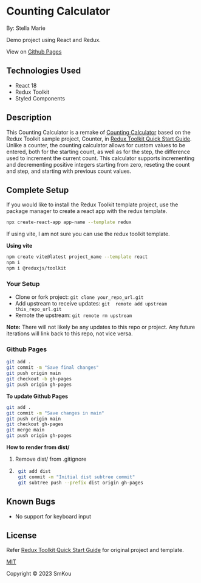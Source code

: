 # Counting Calculator

By: Stella Marie

Demo project using React and Redux.

View on [Github Pages]()

## Technologies Used

- React 18
- Redux Toolkit
- Styled Components

## Description

This Counting Calculator is a remake of [Counting Calculator](https://github.com/SmKou/counting-calculator) based on the Redux Toolkit sample project, Counter, in [Redux Toolkit Quick Start Guide](https://redux-toolkit.js.org/tutorials/quick-start). Unlike a counter, the counting calculator allows for custom values to be entered, both for the starting count, as well as for the step, the difference used to increment the current count. This calculator supports incrementing and decrementing positive integers starting from zero, reseting the count and step, and starting with previous count values.

## Complete Setup

If you would like to install the Redux Toolkit template project, use the package manager to create a react app with the redux template.

```bash
npx create-react-app app-name --template redux
```

If using vite, I am not sure you can use the redux toolkit template.

**Using vite**
```bash
npm create vite@latest project_name --template react
npm i
npm i @reduxjs/toolkit
```

### Your Setup
-   Clone or fork project: ```git clone your_repo_url.git```
-   Add upstream to receive updates: ```git  remote add upstream this_repo_url.git```
-   Remote the upstream: ```git remote rm upstream```

**Note:** There will not likely be any updates to this repo or project. Any future iterations will link back to this repo, not vice versa.

### Github Pages
```bash
git add .
git commit -m "Save final changes"
git push origin main
git checkout -b gh-pages
git push origin gh-pages
```

**To update Github Pages**
```bash
git add .
git commit -m "Save changes in main"
git push origin main
git checkout gh-pages
git merge main
git push origin gh-pages
```

**How to render from dist/**
1. Remove dist/ from .gitignore
2. ```bash
    git add dist
    git commit -m "Initial dist subtree commit"
    git subtree push --prefix dist origin gh-pages
    ```

## Known Bugs

- No support for keyboard input

## License

Refer [Redux Toolkit Quick Start Guide](https://redux-toolkit.js.org/tutorials/quick-start) for original project and template.

[MIT](https://choosealicense.com/licenses/mit/)

Copyright © 2023 SmKou